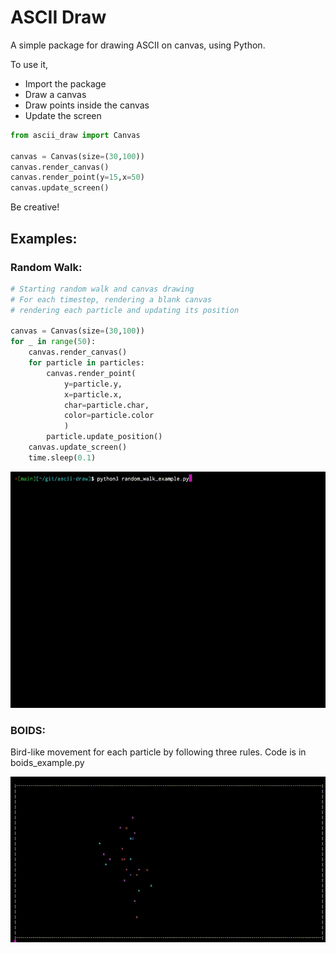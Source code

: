 # ASCII Draw

A simple package for drawing ASCII on canvas, using Python.

To use it, 

* Import the package
* Draw a canvas
* Draw points inside the canvas
* Update the screen


```python
from ascii_draw import Canvas

canvas = Canvas(size=(30,100))
canvas.render_canvas()
canvas.render_point(y=15,x=50)
canvas.update_screen() 
```

Be creative!

## Examples:

### Random Walk:
```python
# Starting random walk and canvas drawing
# For each timestep, rendering a blank canvas
# rendering each particle and updating its position

canvas = Canvas(size=(30,100))
for _ in range(50):
    canvas.render_canvas()
    for particle in particles:
        canvas.render_point(
            y=particle.y,
            x=particle.x,
            char=particle.char,
            color=particle.color
            )
        particle.update_position()
    canvas.update_screen() 
    time.sleep(0.1)
```
![](img/random_walk.gif)

### BOIDS:

Bird-like movement for each particle by following three rules. Code is in boids_example.py

![](img/boids.gif)